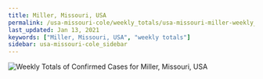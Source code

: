 ```yaml
---
title: Miller, Missouri, USA
permalink: /usa-missouri-cole/weekly_totals/usa-missouri-miller-weekly_totals.html
last_updated: Jan 13, 2021
keywords: ["Miller, Missouri, USA", "weekly totals"]
sidebar: usa-missouri-cole_sidebar
---
```


![Weekly Totals of Confirmed Cases for Miller, Missouri, USA](/covid_tracker/images/graphs/usa-missouri-miller-weekly_totals_graph.png)
